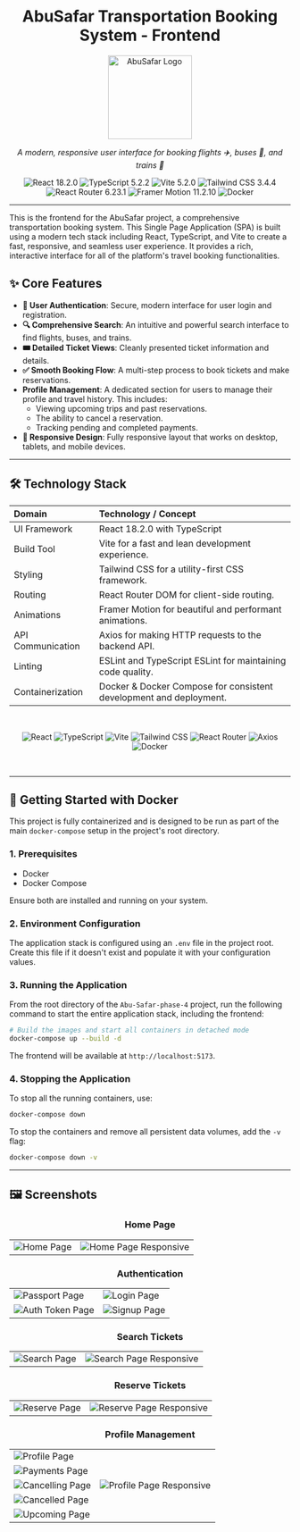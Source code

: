 
<div align="center">
 <h1>AbuSafar Transportation Booking System - Frontend</h1>
 <img src="https://raw.githubusercontent.com/sepehrghr/abu-safar/main/assets/logo.png" alt="AbuSafar Logo" width="150"/>
 <p><i>A modern, responsive user interface for booking flights ✈️, buses 🚌, and trains 🚂</i></p>

 <p>
 <img src="https://img.shields.io/badge/React-18.2.0-61DAFB?style=for-the-badge&logo=react&logoColor=black" alt="React 18.2.0"/>
 <img src="https://img.shields.io/badge/TypeScript-5.2.2-3178C6?style=for-the-badge&logo=typescript&logoColor=white" alt="TypeScript 5.2.2"/>
 <img src="https://img.shields.io/badge/Vite-5.2.0-646CFF?style=for-the-badge&logo=vite&logoColor=white" alt="Vite 5.2.0"/>
<img src="https://img.shields.io/badge/Tailwind%20CSS-3.4.4-38B2AC?style=for-the-badge&logo=tailwind-css&logoColor=white" alt="Tailwind CSS 3.4.4"/>
<img src="https://img.shields.io/badge/React%20Router-6.23.1-CA4245?style=for-the-badge&logo=react-router&logoColor=white" alt="React Router 6.23.1"/>
<img src="https://img.shields.io/badge/Framer%20Motion-11.2.10-0055FF?style=for-the-badge&logo=framer&logoColor=white" alt="Framer Motion 11.2.10"/>
<img src="https://img.shields.io/badge/Docker-24.0-2496ED?style=for-the-badge&logo=docker&logoColor=white" alt="Docker"/>
</p>
</div>

---

This is the frontend for the AbuSafar project, a comprehensive transportation booking system. This Single Page Application (SPA) is built using a modern tech stack including React, TypeScript, and Vite to create a fast, responsive, and seamless user experience. It provides a rich, interactive interface for all of the platform's travel booking functionalities.

## ✨ Core Features

* **👤 User Authentication**: Secure, modern interface for user login and registration.
* **🔍 Comprehensive Search**: An intuitive and powerful search interface to find flights, buses, and trains.
* **🎟️ Detailed Ticket Views**: Cleanly presented ticket information and details.
* **✅ Smooth Booking Flow**: A multi-step process to book tickets and make reservations.
* **Profile Management**: A dedicated section for users to manage their profile and travel history. This includes:
    * Viewing upcoming trips and past reservations.
    * The ability to cancel a reservation.
    * Tracking pending and completed payments.
* **📱 Responsive Design**: Fully responsive layout that works on desktop, tablets, and mobile devices.

---

## 🛠️ Technology Stack

| Domain                  | Technology / Concept                                                                                                        |
| :---------------------- | :-------------------------------------------------------------------------------------------------------------------------- |
| UI Framework | React 18.2.0 with TypeScript                                                                                       |
| Build Tool | Vite for a fast and lean development experience.                                                                   |
| Styling | Tailwind CSS for a utility-first CSS framework.                                                                        |
| Routing | React Router DOM for client-side routing.                                                                               |
| Animations | Framer Motion for beautiful and performant animations.                                                                  |
| API Communication | Axios for making HTTP requests to the backend API.                                                                |
| Linting | ESLint and TypeScript ESLint for maintaining code quality.                                                          |
| Containerization | Docker & Docker Compose for consistent development and deployment.                                            |

<br/>
 <p align="center">
 <img src="https://img.shields.io/badge/React-61DAFB?style=for-the-badge&logo=react&logoColor=black" alt="React"/>
 <img src="https://img.shields.io/badge/TypeScript-3178C6?style=for-the-badge&logo=typescript&logoColor=white" alt="TypeScript"/>
 <img src="https://img.shields.io/badge/Vite-646CFF?style=for-the-badge&logo=vite&logoColor=white" alt="Vite"/>
 <img src="https://img.shields.io/badge/Tailwind%20CSS-38B2AC?style=for-the-badge&logo=tailwind-css&logoColor=white" alt="Tailwind CSS"/>
 <img src="https://img.shields.io/badge/React%20Router-CA4245?style=for-the-badge&logo=react-router&logoColor=white" alt="React Router"/>
 <img src="https://img.shields.io/badge/Axios-5A29E4?style=for-the-badge&logo=axios&logoColor=white" alt="Axios"/>
 <img src="https://img.shields.io/badge/Docker-2496ED?style=for-the-badge&logo=docker&logoColor=white" alt="Docker"/>
 </p>
 <br/>

---

## 🚀 Getting Started with Docker

This project is fully containerized and is designed to be run as part of the main `docker-compose` setup in the project's root directory.

### 1. Prerequisites

* Docker
* Docker Compose

Ensure both are installed and running on your system.

### 2. Environment Configuration

The application stack is configured using an `.env` file in the project root. Create this file if it doesn't exist and populate it with your configuration values.

### 3. Running the Application

From the root directory of the `Abu-Safar-phase-4` project, run the following command to start the entire application stack, including the frontend:

```bash
# Build the images and start all containers in detached mode
docker-compose up --build -d
```

The frontend will be available at `http://localhost:5173`.

### 4. Stopping the Application

To stop all the running containers, use:
```bash
docker-compose down
```
To stop the containers and remove all persistent data volumes, add the `-v` flag:
```bash
docker-compose down -v
```
---

## 🖼️ Screenshots


### <p align="center">Home Page</p>

<table> <tr> <td><img src="https://raw.githubusercontent.com/SepehrGhr/Abu-Safar/main/assets/screenshots/home.png" alt="Home Page"></td> <td><img src="https://raw.githubusercontent.com/SepehrGhr/Abu-Safar/main/assets/screenshots/home-resp.png" alt="Home Page Responsive"></td> </tr> </table>

### <p align="center">Authentication</p>

<table> <tr> <td><img src="https://raw.githubusercontent.com/SepehrGhr/Abu-Safar/main/assets/screenshots/passport.png" alt="Passport Page"></td> <td><img src="https://raw.githubusercontent.com/SepehrGhr/Abu-Safar/main/assets/screenshots/login.png" alt="Login Page"></td> </tr> <tr> <td><img src="https://raw.githubusercontent.com/SepehrGhr/Abu-Safar/main/assets/screenshots/auth-token.png" alt="Auth Token Page"></td> <td><img src="https://raw.githubusercontent.com/SepehrGhr/Abu-Safar/main/assets/screenshots/signup.png" alt="Signup Page"></td> </tr> </table>

### <p align="center">Search Tickets</p>

<table> <tr> <td><img src="https://raw.githubusercontent.com/SepehrGhr/Abu-Safar/main/assets/screenshots/search.png" alt="Search Page"></td> <td><img src="https://raw.githubusercontent.com/SepehrGhr/Abu-Safar/main/assets/screenshots/search-resp.png" alt="Search Page Responsive"></td> </tr> </table>

### <p align="center">Reserve Tickets</p>

<table> <tr> <td><img src="https://raw.githubusercontent.com/SepehrGhr/Abu-Safar/main/assets/screenshots/reserve.png" alt="Reserve Page"></td> <td><img src="https://raw.githubusercontent.com/SepehrGhr/Abu-Safar/main/assets/screenshots/reserve-resp.png" alt="Reserve Page Responsive"></td> </tr> </table>

### <p align="center">Profile Management</p>

<table> <tr> <td><img src="https://raw.githubusercontent.com/SepehrGhr/Abu-Safar/main/assets/screenshots/profile.png" alt="Profile Page"></td> <td rowspan="5"><img src="https://raw.githubusercontent.com/SepehrGhr/Abu-Safar/main/assets/screenshots/profile-resp.png" alt="Profile Page Responsive" style="object-fit: contain; max-height: 100%;"></td> </tr> <tr> <td><img src="https://raw.githubusercontent.com/SepehrGhr/Abu-Safar/main/assets/screenshots/payments.png" alt="Payments Page"></td> </tr> <tr> <td><img src="https://raw.githubusercontent.com/SepehrGhr/Abu-Safar/main/assets/screenshots/cancelling.png" alt="Cancelling Page"></td> </tr> <tr> <td><img src="https://raw.githubusercontent.com/SepehrGhr/Abu-Safar/main/assets/screenshots/cancelled.png" alt="Cancelled Page"></td> </tr> <tr> <td><img src="https://raw.githubusercontent.com/SepehrGhr/Abu-Safar/main/assets/screenshots/upcoming.png" alt="Upcoming Page"></td> </tr> </table>